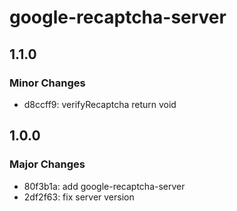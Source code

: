 # google-recaptcha-server

## 1.1.0

### Minor Changes

- d8ccff9: verifyRecaptcha return void

## 1.0.0

### Major Changes

- 80f3b1a: add google-recaptcha-server
- 2df2f63: fix server version
